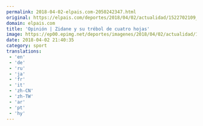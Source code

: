 ```yaml
---
permalink: 2018-04-02-elpais.com-2050242347.html
original: https://elpais.com/deportes/2018/04/02/actualidad/1522702109_158125.html#?ref=rss&format=simple&link=link
domain: elpais.com
title: 'Opinión | Zidane y su trébol de cuatro hojas'
image: https://ep00.epimg.net/deportes/imagenes/2018/04/02/actualidad/1522702109_158125_1522702311_rrss_normal.jpg
date: 2018-04-02 21:40:35
category: sport
translations: 
 - 'en'
 - 'de'
 - 'ru'
 - 'ja'
 - 'fr'
 - 'it'
 - 'zh-CN'
 - 'zh-TW'
 - 'ar'
 - 'pt'
 - 'hy'
---
```



